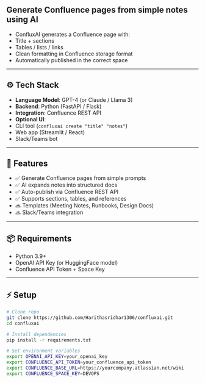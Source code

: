 
 ## Generate Confluence pages from simple notes using AI

- ConfluxAI generates a Confluence page with:  
- Title + sections  
- Tables / lists / links  
- Clean formatting in Confluence storage format  
- Automatically published in the correct space  

---

## ⚙️ Tech Stack

- **Language Model**: GPT-4 (or Claude / Llama 3)  
- **Backend**: Python (FastAPI / Flask)  
- **Integration**: Confluence REST API  
- **Optional UI**:  
- CLI tool (`confluxai create "title" "notes"`)  
- Web app (Streamlit / React)  
- Slack/Teams bot  

---

## 🔑 Features

- ✅ Generate Confluence pages from simple prompts  
- ✅ AI expands notes into structured docs  
- ✅ Auto-publish via Confluence REST API  
- ✅ Supports sections, tables, and references  
- 🔜 Templates (Meeting Notes, Runbooks, Design Docs)  
- 🔜 Slack/Teams integration  

---

## 📦 Requirements

- Python 3.9+  
- OpenAI API Key (or HuggingFace model)  
- Confluence API Token + Space Key  

---

## ⚡ Setup

```bash
# Clone repo
git clone https://github.com/Harithasridhar1306/confluxai.git
cd confluxai

# Install dependencies
pip install -r requirements.txt

# Set environment variables
export OPENAI_API_KEY=your_openai_key
export CONFLUENCE_API_TOKEN=your_confluence_api_token
export CONFLUENCE_BASE_URL=https://yourcompany.atlassian.net/wiki
export CONFLUENCE_SPACE_KEY=DEVOPS

